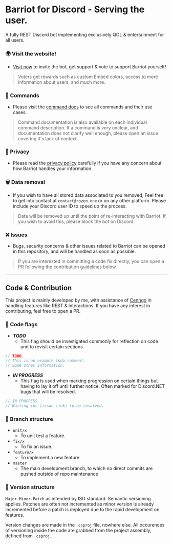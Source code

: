 # Barriot for Discord - Serving the user.

A fully REST Discord bot implementing exclusively QOL &amp; entertainment for all users.

### 🌍 Visit the website!

- [Visit now](https://barriot.xyz) to invite the bot, get support & vote to support Barriot yourself!
> Voters get rewards such as custom Embed colors, access to more information about users, and much more.

### 🔗 Commands

- Please visit the [command docs](https://github.com/Rozen4334/Barriot/blob/master/COMMANDS.md) to see all commands and their use cases.
> Command documentation is also available on each individual command description. If a command is very unclear, and documentation does not clarify well enough, please open an issue covering it's lack of context.

### 🔏 Privacy

- Please read the [privacy policy](https://github.com/Rozen4334/Barriot/blob/master/PRIVACY.md) carefully if you have any concern about how Barriot handles your information.

### 🗑️ Data removal

- If you wish to have all stored data associated to you removed, Feel free to get into contact at `contact@rozen.one` or on any other platform. Please include your Discord user ID to speed up the process.
> Data will be removed up until the point of re-interacting with Barriot. If you wish to avoid this, please block the bot on Discord.

### ❌ Issues

- Bugs, security concerns & other issues related to Barriot can be opened in this repository, and will be handled as soon as possible.
> If you are interested in committing a code fix directly, you can open a PR following the contribution guidelines below.

----

## Code & Contribution

This project is mainly developed by me, with assistance of [Cenngo](https://github.com/Cenngo) in handling features like REST & interactions. If you have any interest in contributing, feel free to open a PR.

### 🎌 Code flags

- _**TODO**_
  - This flag should be investigated commonly for reflection on code and to revisit certain sections

```cs
// TODO,
// This is an example todo comment.
// Some other information.
```

- _**IN PROGRESS**_
  - This flag is used when marking progression on certain things but having to lay it off until further notice. Often marked for Discord.NET bugs that will be resolved.

```cs
// IN PROGRESS
// Waiting for (issue link) to be resolved.
``` 

### 🌿 Branch structure

- `unit/x` 
  - To unit test a feature.
- `fix/x` 
  - To fix an issue.
- `feature/x` 
  - To implement a new feature.
- `master` 
  - The main development branch, to which no direct commits are pushed outside of repo maintenance

### 📅 Version structure

`Major.Minor.Patch` as intended by ISO standard. Semantic versioning applies. 
Patches are often not incremented as minor version is already incremented before a patch is deployed due to the rapid development on features.

Version changes are made in the `.csproj` file, nowhere else. 
All occurences of versioning inside the code are grabbed from the project assembly, defined from `.csproj`.
